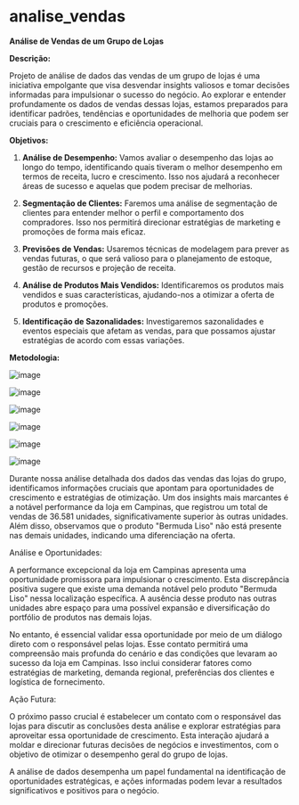 # analise_vendas

**Análise de Vendas de um Grupo de Lojas**

**Descrição:**

Projeto de análise de dados das vendas de um grupo de lojas é uma iniciativa empolgante que visa desvendar insights valiosos e tomar decisões informadas para impulsionar o sucesso do negócio. Ao explorar e entender profundamente os dados de vendas dessas lojas, estamos preparados para identificar padrões, tendências e oportunidades de melhoria que podem ser cruciais para o crescimento e eficiência operacional.

**Objetivos:**

1. **Análise de Desempenho:** Vamos avaliar o desempenho das lojas ao longo do tempo, identificando quais tiveram o melhor desempenho em termos de receita, lucro e crescimento. Isso nos ajudará a reconhecer áreas de sucesso e aquelas que podem precisar de melhorias.

2. **Segmentação de Clientes:** Faremos uma análise de segmentação de clientes para entender melhor o perfil e comportamento dos compradores. Isso nos permitirá direcionar estratégias de marketing e promoções de forma mais eficaz.

3. **Previsões de Vendas:** Usaremos técnicas de modelagem para prever as vendas futuras, o que será valioso para o planejamento de estoque, gestão de recursos e projeção de receita.

4. **Análise de Produtos Mais Vendidos:** Identificaremos os produtos mais vendidos e suas características, ajudando-nos a otimizar a oferta de produtos e promoções.

5. **Identificação de Sazonalidades:** Investigaremos sazonalidades e eventos especiais que afetam as vendas, para que possamos ajustar estratégias de acordo com essas variações.

**Metodologia:**

![image](https://github.com/Josue185/analise_vendas/assets/92592495/fe8d68a5-4ae3-4f9a-b173-c3477aa80a04)

![image](https://github.com/Josue185/analise_vendas/assets/92592495/ce5a0cc5-2204-405a-b93e-35a343b5116b)

![image](https://github.com/Josue185/analise_vendas/assets/92592495/0210d652-7d48-4796-b85f-19fe914e11d0)

![image](https://github.com/Josue185/analise_vendas/assets/92592495/96f1aeeb-7761-4a60-bdcb-670ae72eb369)

![image](https://github.com/Josue185/analise_vendas/assets/92592495/0f6a28e9-7078-4d2a-a62a-3c778eee33df)

![image](https://github.com/Josue185/analise_vendas/assets/92592495/198ead3d-4551-4ba6-9369-1c1999ba5e8c)

Durante nossa análise detalhada dos dados das vendas das lojas do grupo, identificamos informações cruciais que apontam para oportunidades de crescimento e estratégias de otimização. Um dos insights mais marcantes é a notável performance da loja em Campinas, que registrou um total de vendas de 36.581 unidades, significativamente superior às outras unidades. Além disso, observamos que o produto "Bermuda Liso" não está presente nas demais unidades, indicando uma diferenciação na oferta.

Análise e Oportunidades:

A performance excepcional da loja em Campinas apresenta uma oportunidade promissora para impulsionar o crescimento. Esta discrepância positiva sugere que existe uma demanda notável pelo produto "Bermuda Liso" nessa localização específica. A ausência desse produto nas outras unidades abre espaço para uma possível expansão e diversificação do portfólio de produtos nas demais lojas.

No entanto, é essencial validar essa oportunidade por meio de um diálogo direto com o responsável pelas lojas. Esse contato permitirá uma compreensão mais profunda do cenário e das condições que levaram ao sucesso da loja em Campinas. Isso inclui considerar fatores como estratégias de marketing, demanda regional, preferências dos clientes e logística de fornecimento.

Ação Futura:

O próximo passo crucial é estabelecer um contato com o responsável das lojas para discutir as conclusões desta análise e explorar estratégias para aproveitar essa oportunidade de crescimento. Esta interação ajudará a moldar e direcionar futuras decisões de negócios e investimentos, com o objetivo de otimizar o desempenho geral do grupo de lojas.

A análise de dados desempenha um papel fundamental na identificação de oportunidades estratégicas, e ações informadas podem levar a resultados significativos e positivos para o negócio.


